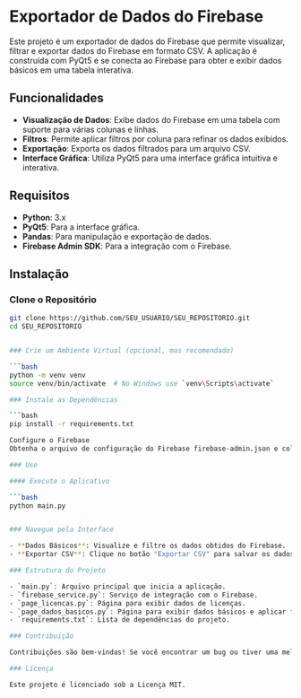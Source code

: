 # Exportador de Dados do Firebase

Este projeto é um exportador de dados do Firebase que permite visualizar, filtrar e exportar dados do Firebase em formato CSV. A aplicação é construída com PyQt5 e se conecta ao Firebase para obter e exibir dados básicos em uma tabela interativa.

## Funcionalidades

- **Visualização de Dados**: Exibe dados do Firebase em uma tabela com suporte para várias colunas e linhas.
- **Filtros**: Permite aplicar filtros por coluna para refinar os dados exibidos.
- **Exportação**: Exporta os dados filtrados para um arquivo CSV.
- **Interface Gráfica**: Utiliza PyQt5 para uma interface gráfica intuitiva e interativa.

## Requisitos

- **Python**: 3.x
- **PyQt5**: Para a interface gráfica.
- **Pandas**: Para manipulação e exportação de dados.
- **Firebase Admin SDK**: Para a integração com o Firebase.

## Instalação

### Clone o Repositório

```bash
git clone https://github.com/SEU_USUARIO/SEU_REPOSITORIO.git
cd SEU_REPOSITORIO


### Crie um Ambiente Virtual (opcional, mas recomendado)

```bash
python -m venv venv
source venv/bin/activate  # No Windows use `venv\Scripts\activate`

### Instale as Dependências

```bash
pip install -r requirements.txt

Configure o Firebase
Obtenha o arquivo de configuração do Firebase firebase-admin.json e coloque-o na raiz do projeto. Certifique-se de que firebase-admin.json está incluído no .gitignore para proteger informações sensíveis.

### Uso

#### Execute o Aplicativo

```bash
python main.py


### Navegue pela Interface

- **Dados Básicos**: Visualize e filtre os dados obtidos do Firebase.
- **Exportar CSV**: Clique no botão "Exportar CSV" para salvar os dados filtrados em um arquivo CSV.

### Estrutura do Projeto

- `main.py`: Arquivo principal que inicia a aplicação.
- `firebase_service.py`: Serviço de integração com o Firebase.
- `page_licencas.py`: Página para exibir dados de licenças.
- `page_dados_basicos.py`: Página para exibir dados básicos e aplicar filtros.
- `requirements.txt`: Lista de dependências do projeto.

### Contribuição

Contribuições são bem-vindas! Se você encontrar um bug ou tiver uma melhoria, sinta-se à vontade para abrir uma issue ou enviar um pull request.

### Licença

Este projeto é licenciado sob a Licença MIT.


